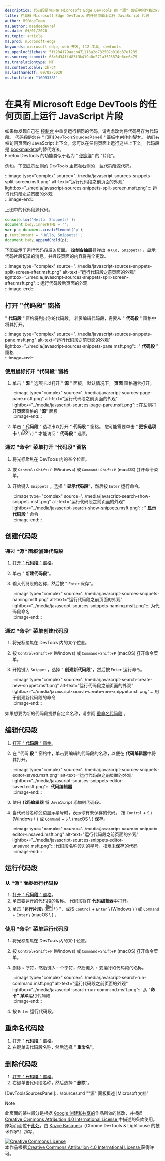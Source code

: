 ```yaml
---
description: 代码段是可以在 Microsoft Edge DevTools 的 "源" 面板中创作和运行的小型脚本。  您可以从任何页面访问和运行它们。  运行代码段时，它从当前打开的页面的上下文中运行。
title: 在具有 Microsoft Edge DevTools 的任何页面上运行 JavaScript 片段
author: MSEdgeTeam
ms.author: msedgedevrel
ms.date: 09/01/2020
ms.topic: article
ms.prod: microsoft-edge
keywords: microsoft edge, web 开发, f12 工具, devtools
ms.openlocfilehash: 5f6284179aacb471116a2d732507b010c37ef235
ms.sourcegitcommit: 63e6d34ff483f3b419a0e271a3513874e6ce6c79
ms.translationtype: MT
ms.contentlocale: zh-CN
ms.lasthandoff: 09/02/2020
ms.locfileid: "10993385"
---
```

<!-- Copyright Kayce Basques 

   Licensed under the Apache License, Version 2.0 (the "License");
   you may not use this file except in compliance with the License.
   You may obtain a copy of the License at

       https://www.apache.org/licenses/LICENSE-2.0

   Unless required by applicable law or agreed to in writing, software
   distributed under the License is distributed on an "AS IS" BASIS,
   WITHOUT WARRANTIES OR CONDITIONS OF ANY KIND, either express or implied.
   See the License for the specific language governing permissions and
   limitations under the License.  -->  





# 在具有 Microsoft Edge DevTools 的任何页面上运行 JavaScript 片段   



如果你发现自己在 [控制台][DevtoolsConsoleIndex] 中重复运行相同的代码，请考虑改为将代码另存为代码段。  代码段是您在 " [源][DevToolsSourcesPanel] " 面板中创作的脚本。  他们有权访问页面的 JavaScript 上下文，您可以在任何页面上运行这些上下文。  代码段是 [bookmarklets][WikiBookmarklet]的替代方法。  
Firefox DevTools 的功能类似于名为 " [便笺簿][MDNScratchpad]" 的 "片段"。  

例如，下图显示左侧的 DevTools 主页和右侧的一些代码段源代码。  

:::image type="complex" source="../media/javascript-sources-snippets-split-screen.msft.png" alt-text="运行代码段之前页面的外观" lightbox="../media/javascript-sources-snippets-split-screen.msft.png":::
   运行代码段之前页面的外观  
:::image-end:::  

上图中的代码段源代码。  

```javascript
console.log('Hello, Snippets!');
document.body.innerHTML = '';
var p = document.createElement('p');
p.textContent = 'Hello, Snippets!';
document.body.appendChild(p);
```  

下图显示了运行代码段后的页面。  **控制台抽屉**将弹出 `Hello, Snippets!` ，显示代码片段记录的消息，并且该页面的内容将完全更改。  

:::image type="complex" source="../media/javascript-sources-snippets-split-screen-after.msft.png" alt-text="运行代码段之前页面的外观" lightbox="../media/javascript-sources-snippets-split-screen-after.msft.png":::
   运行代码段后页面的外观  
:::image-end:::  

## 打开 "代码段" 窗格   

" **代码段** " 窗格将列出你的代码段。  若要编辑代码段，需要从 " **代码段** " 窗格中将其打开。  

:::image type="complex" source="../media/javascript-sources-snippets-pane.msft.png" alt-text="运行代码段之前页面的外观" lightbox="../media/javascript-sources-snippets-pane.msft.png":::
   " **代码段** " 窗格  
:::image-end:::  

### 使用鼠标打开 "代码段" 窗格   

1.  单击 " **源** " 选项卡以打开 " **源** " 面板。  默认情况下， **页面** 窗格通常打开。  
    
    :::image type="complex" source="../media/javascript-sources-page-pane.msft.png" alt-text="运行代码段之前页面的外观" lightbox="../media/javascript-sources-page-pane.msft.png":::
       在左侧打开**页面**窗格的 "**源**" 面板  
    :::image-end:::  
    
1.  单击 " **代码段** " 选项卡以打开 " **代码段** " 窗格。  您可能需要单击 " **更多选项卡** \ (![ 更多选项卡 ][ImageMoreTabsIcon] \ ) " 才能访问 " **代码段** " 选项。  
    
### 通过 "命令" 菜单打开 "代码段" 窗格   

1.  将光标聚焦在 DevTools 内的某个位置。  
1.  按 `Control`+`Shift`+`P` \(Windows\) 或 `Command`+`Shift`+`P` \(macOS\) 打开命令菜单。  
1.  开始键入 `Snippets` ，选择 " **显示代码段**"，然后按 `Enter` 运行命令。  
    
    :::image type="complex" source="../media/javascript-search-show-snippets.msft.png" alt-text="运行代码段之前页面的外观" lightbox="../media/javascript-search-show-snippets.msft.png":::
       " **显示代码段** " 命令  
    :::image-end:::  
    
## 创建代码段   

### 通过 "源" 面板创建代码段   

1.  [打开 " **代码段** " 窗格](#open-the-snippets-pane)。  
1.  单击 " **新建代码段**"。  
1.  输入代码段的名称，然后按 " `Enter` 保存"。  
    
    :::image type="complex" source="../media/javascript-sources-snippets-naming.msft.png" alt-text="运行代码段之前页面的外观" lightbox="../media/javascript-sources-snippets-naming.msft.png":::
       为代码段命名  
    :::image-end:::  
    
### 通过 "命令" 菜单创建代码段   

1.  将光标聚焦在 DevTools 内的某个位置。  
1.  按 `Control`+`Shift`+`P` \(Windows\) 或 `Command`+`Shift`+`P` \(macOS\) 打开命令菜单。  
1.  开始键入 `Snippet` ，选择 " **创建新代码段**"，然后按 `Enter` 运行命令。  
    
    :::image type="complex" source="../media/javascript-search-create-new-snippet.msft.png" alt-text="运行代码段之前页面的外观" lightbox="../media/javascript-search-create-new-snippet.msft.png":::
       用于创建新代码段的命令  
    :::image-end:::  
    
如果想要为新的代码段提供自定义名称，请参阅 [重命名代码段](#rename-snippets) 。  

## 编辑代码段   

1.  [打开 " **代码段** " 窗格](#open-the-snippets-pane)。  
1.  在 "代码 **段** " 窗格中，单击要编辑的代码段的名称，以便在 **代码编辑器**中将其打开。  
    
    :::image type="complex" source="../media/javascript-sources-snippets-editor-saved.msft.png" alt-text="运行代码段之前页面的外观" lightbox="../media/javascript-sources-snippets-editor-saved.msft.png":::
       **代码编辑器**  
    :::image-end:::  
    
1.  使用 **代码编辑器** 将 JavaScript 添加到代码段。  
1.  当代码段名称旁边显示星号时，表示你有未保存的代码。 按 `Control` + `S` \ (Windows \ ) 或 `Command` + `S` \ (macOS \ ) 保存。  
    
    :::image type="complex" source="../media/javascript-sources-snippets-editor-unsaved.msft.png" alt-text="运行代码段之前页面的外观" lightbox="../media/javascript-sources-snippets-editor-unsaved.msft.png":::
       代码段名称旁边的星号，指示未保存的代码  
    :::image-end:::  
    
## 运行代码段   

### 从 "源" 面板运行代码段   

1.  [打开 " **代码段** " 窗格](#open-the-snippets-pane)。  
1.  单击要运行的代码段的名称。  代码段将在 **代码编辑器**中打开。  
1.  单击 "**运行片段**\ (![ 运行代码段 ][ImageRunSnippetIcon] \ ) "，或按 `Control` + `Enter` \ (Windows \ ) 或 `Command` + `Enter` \ (macOS \ ) 。  
    
### 使用 "命令" 菜单运行代码段   

1.  将光标聚焦在 DevTools 内的某个位置。  
1.  按 `Control`+`Shift`+`P` \(Windows\) 或 `Command`+`Shift`+`P` \(macOS\) 打开命令菜单。  
1.  删除 `>` 字符，然后键入一个字符，然后键入 `!` 要运行的代码段的名称。  
    
    :::image type="complex" source="../media/javascript-search-run-command.msft.png" alt-text="运行代码段之前页面的外观" lightbox="../media/javascript-search-run-command.msft.png":::
       从 "**命令" 菜单**运行代码段  
    :::image-end:::  
    
1.  按 `Enter` 运行代码段。  

## 重命名代码段   

1.  [打开 " **代码段** " 窗格](#open-the-snippets-pane)。  
1.  右键单击代码段名称，然后选择 " **重命名**"。  
    
## 删除代码段   

1.  [打开 " **代码段** " 窗格](#open-the-snippets-pane)。  
1.  右键单击代码段名称，然后选择 " **删除**"。  
    
<!--  
 


-->  

<!-- image links -->  

[ImageMoreTabsIcon]: ../media/more-tabs-icon.msft.png  
[ImageRunSnippetIcon]: ../media/run-snippet-icon.msft.png  

<!-- links -->  

[DevtoolsConsoleIndex]: ../console/index.md "控制台概述 |Microsoft 文档"  
[DevToolsSourcesPanel]: ../sources.md ""源" 面板概述 |Microsoft 文档"  

[MDNScratchpad]: https://developer.mozilla.org/docs/Tools/Scratchpad "便笺 |MDN"  
[WikiBookmarklet]: https://en.wikipedia.org/wiki/Bookmarklet "Bookmarklet-维基百科"  

> [!NOTE]
> 此页面的某些部分是根据 [Google 创建和共享的][GoogleSitePolicies]作品所做的修改，并根据[ Creative Commons Attribution 4.0 International License ][CCA4IL]中描述的条款使用。  
> 原始页面位于[此处](https://developers.google.com/web/tools/chrome-devtools/javascript/snippets)，由 [Kayce Basques][KayceBasques]\（Chrome DevTools \& Lighthouse 的技术作家\）撰写。  

[![Creative Commons License][CCby4Image]][CCA4IL]  
本作品根据[ Creative Commons Attribution 4.0 International License ][CCA4IL]获得许可。  

[CCA4IL]: https://creativecommons.org/licenses/by/4.0  
[CCby4Image]: https://i.creativecommons.org/l/by/4.0/88x31.png  
[GoogleSitePolicies]: https://developers.google.com/terms/site-policies  
[KayceBasques]: https://developers.google.com/web/resources/contributors/kaycebasques  
